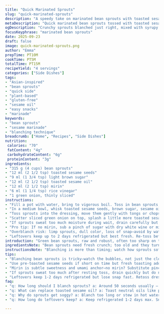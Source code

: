 ```yaml
---
title: "Quick Marinated Sprouts"
slug: "quick-marinated-sprouts"
description: "A speedy take on marinated bean sprouts with toasted sesame, a hint of sweetness, and tang. Blanch sprouts briefly for crunch but no raw harshness. A dance of sesame oil, mirin, and rice vinegar ties it all with umami and brightness. Garnish with green onions for fresh bite. Adapt all steps for aroma and texture, knowing when sprouts lose snap—the secret to success here. Simple, quick. Plant-based, gluten-, dairy-, nut-free, egg-free. A staple side or snack, with room to switch brown sugar for honey and add crushed chili if you like heat. Kitchen tested, with tips on timing, texture, and substitutions for stalled pantry shelves."
metaDescription: "Quick marinated bean sprouts tossed with toasted sesame, mirin, and rice vinegar. Crisp, tangy, slightly sweet. Ready in 15 minutes. Plant-based gluten-free snack."
ogDescription: "Crunchy sprouts blanched just right, mixed with syrupy sesame marinade, bold tang, fresh green onion finish. Fast, plant-based, gluten- and nut-free side dish."
focusKeyphrase: "marinated bean sprouts"
date: 2025-09-23
draft: false
image: quick-marinated-sprouts.png
author: "Emma"
prepTime: PT10M
cookTime: PT5M
totalTime: PT15M
recipeYield: "4 servings"
categories: ["Side Dishes"]
tags:
- "Asian-inspired"
- "bean sprouts"
- "quick side"
- "plant-based"
- "gluten-free"
- "sesame oil"
- "easy snacks"
- "marinade"
keywords:
- "bean sprouts"
- "sesame marinade"
- "blanching technique"
breadcrumb: ["Home", "Recipes", "Side Dishes"]
nutrition: 
 calories: "70"
 fatContent: "4g"
 carbohydrateContent: "6g"
 proteinContent: "3g"
ingredients:
- "315 g (4 cups) bean sprouts"
- "12 ml (2 1/2 tsp) toasted sesame seeds"
- "9 ml (1 3/4 tsp) light brown sugar"
- "12 ml (2 1/2 tsp) toasted sesame oil"
- "12 ml (2 1/2 tsp) mirin"
- "6 ml (1 1/4 tsp) rice vinegar"
- "1 green onion, thinly sliced"
instructions:
- "Fill a pot with water, bring to vigorous boil. Toss in bean sprouts, watch bubbles surround them. Blanch not too long about 50 seconds; sprouts must feel crisp but lose raw bite. Drain immediately in a sieve, shake excess water off. Avoid sogginess—too long and texture collapses."
- "In a medium bowl, whisk toasted sesame seeds, brown sugar, sesame oil, mirin, and rice vinegar vigorously. The sugar should dissolve, giving a slightly syrupy sheen to the marinade."
- "Toss sprouts into the dressing, move them gently with tongs or chopsticks so every strand picks up flavor. The oil clings, the vinegar bites just right—the aroma of toasted sesame hits immediately."
- "Scatter sliced green onion on top, splash a little more toasted sesame if you feel like it. Let sit 7 to 10 minutes at room temp before serving; flavors meld without killing crunch."
- "If sprouts sweat too much moisture during wait, drain carefully but don’t rinse. That’s flavor lost."
- "Pro tip: If no mirin, sub a pinch of sugar with dry white wine or mild sherry; avoids harshness. No toasted sesame oil? Try peanut or walnut oil lightly toasted in a pan for 30 seconds on low."
- "Overblanch risk: limp sprouts, dull color, loss of snap—avoid by watching bubbles and tasting quickly."
- "Leftovers keep up to 2 days refrigerated but best fresh. Re-toss before plating to redistribute dressing."
introduction: "Green bean sprouts, raw and robust, often too sharp on their own. Blanch them just enough, a flicker under boiling water, soft enough to ease but firm enough to hold their heartbeat crunch. Combine toasted sesame seeds and oil, a little sweet and vinegary twist for that punch, sharp but balanced in the mouth. Green onion’s fresh notes cut through oily richness. Simple but not boring—in my kitchen tweaks, timing makes all the difference. So easy once you know the signs—the smell of toasted sesame, the color change, the sound of bubbles locking in crispness. Chilled or room temperature, this quick marinade catches those times you want something fast but thoughtful, light but layered. Switch the brown sugar for honey if you prefer milder sweetness, but avoid overpowering. The secret? Watching closely. The faster you move, the better your crunch."
ingredientsNote: "Bean sprouts need fresh crunch; too old and they turn limp quickly—look for bright white and green tips with no sliminess. Toasting sesame seeds deepens flavor but use pre-toasted seeds if short on time. Brown sugar adds a gentle caramel sweetness—don’t swap for white sugar unless you want sharp edges in flavor. Mirin is key for subtle sweetness and umami; if unavailable, use a pinch of sugar with a mild white wine or apple cider vinegar for acidity balance. Sesame oil should be toasted and added at the end—heat it too much and it burns, ruining the flavor. Green onion adds color and fresh bite; scallions work well, sliced thin. Always taste the marinade before adding sprouts; adapt acidity or sugar according to your palate. Store-bought bean sprouts sometimes hold excess moisture—pat dry with paper towels before blanching to avoid watery finish."
instructionsNote: "Blanching is more than timing; watch how sprouts soften yet snap under gentle pressure—the window is narrow, about 45 to 60 seconds. Timing longer blanches breaks down cell walls and you’ll lose the fresh crunch that defines this dish. The water should bubble actively but not boil over, maintaining steady heat. Drain swiftly and avoid leaving sprouts to stew in hot water—they keep cooking internally otherwise. Mixing marinade should be thorough; whisk until sugar fully dissolves for smooth coating. Using chopsticks or salad tongs helps separate sprouts during mixing to ensure even coverage without bruising. Resting the salad after coating gives flavors time to marry but don’t leave too long or sprouts get limp. Ideal marinating is 5 to 10 minutes at room temperature; toss once halfway through. If you need to prepare ahead, chill uncovered briefly to preserve texture, then cover tightly. Toss before serving to redistribute dressing and refresh the look. Watch the salad closely; moisture accumulation demands quick drain to maintain bite. Adapt the sweetness, acidity, and oil ratio based on the sesame seed quality and personal taste."
tips:
- "Blanching bean sprouts is tricky—watch the bubbles, not just the clock. About 45-60 seconds, no longer. Sprouts must feel crisp under finger but lose harsh raw edge. Overblanch means limp, dull color, no snap left—ruins texture. Drain fast, don’t let them stew in hot water or softness turns soggy mess."
- "Use pre-toasted sesame seeds if short on time but fresh toasting adds nuttier aroma quickly. Toast seeds in dry pan, shake constantly to avoid burning. Sesame oil gets bitter burnt fast—add only at end, no heat after mixing. If no toasted sesame oil, lightly toast peanut or walnut oil in pan low heat 30 seconds then cool."
- "Mirin is subtle sweetness and umami anchor—no mirin? Substitute pinch of sugar plus dry white wine or mild sherry. Avoid raw sharpness or artificial sweetness from plain sugar swap. Adjust vinegar acidity to taste; rice vinegar soft, apple cider sharper. Always taste marinade before tossing sprouts."
- "If sprouts sweat too much after resting toss, drain quickly but do not rinse or flavor washes out. Rest 5-10 mins max at room temp so flavors marry but don’t kill crunch with moisture build-up. Toss gently with chopsticks or tongs to prevent bruising, separate strands to coat evenly without mush."
- "Leftovers keep 1-2 days refrigerated but lose snap fast. Retoss dressing before serving for even flavor. Avoid excess moisture—pat sprouts dry before blanching if bought too wet. Swap brown sugar for honey to soften sweetness but skip white sugar to avoid edge. Green onion sliced thin adds fresh bite and color contrast."
faq:
- "q: How long should I blanch sprouts? a: Around 50 seconds usually — watch bubbling water closely. Sprouts snap under pressure but lose raw harshness. Over time they go limp and dull, no crunch left. Time not exact—touch and sight are better."
- "q: What can replace toasted sesame oil? a: Toast neutral oils like peanut or walnut quickly on low heat—30 seconds is enough. Raw oils taste off here. You could skip if none but lose aroma depth. Mirin swaps with sugar plus white wine or sherry for slight sweetness and complexity."
- "q: Why do sprouts get soggy? a: Blanch too long or stew in hot water post-blanching. Drain immediately and dry excess water by shaking sieve. Also if left too long marinating—rest no more than 10 minutes at room temp. Avoid rinsing after waiting to keep flavor intact."
- "q: How long do leftovers keep? a: Keep refrigerated 1-2 days max. Snap fades over time but toss again to spread dressing evenly. Cover tightly or chill uncovered briefly then cover to preserve crunch. Avoid long storage—sprouts lose fresh texture fast."

---
```

